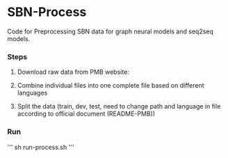 # SBN-Process
Code for Preprocessing SBN data for graph neural models and seq2seq models.
### Steps
1. Download raw data from PMB website:

2. Combine individual files into one complete file based on different languages

3. Split the data (train, dev, test, need to change path and language in file according to official document (README-PMB))


### Run

'''
sh run-process.sh
'''
